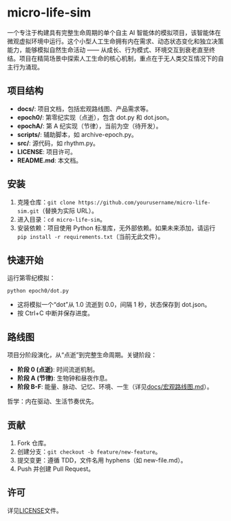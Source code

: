 # micro-life-sim

一个专注于构建具有完整生命周期的单个自主 AI 智能体的模拟项目，该智能体在微观虚拟环境中运行。这个小型人工生命拥有内在需求、动态状态变化和独立决策能力，能够模拟自然生命活动 —— 从成长、行为模式、环境交互到衰老直至终结。项目在精简场景中探索人工生命的核心机制，重点在于无人类交互情况下的自主行为涌现。

## 项目结构

<!-- 注释：基于目录快照，模块化列出关键部分，便于导航 -->

- **docs/**: 项目文档，包括宏观路线图、产品需求等。
- **epoch0/**: 第零纪实现（点逝），包含 dot.py 和 dot.json。
- **epochA/**: 第 A 纪实现（节律），当前为空（待开发）。
- **scripts/**: 辅助脚本，如 archive-epoch.py。
- **src/**: 源代码，如 rhythm.py。
- **LICENSE**: 项目许可。
- **README.md**: 本文档。

## 安装

<!-- 注释：最小步骤，确保可测试；假设Python环境，如果需要requirements.txt，请手动创建 -->

1. 克隆仓库：`git clone https://github.com/yourusername/micro-life-sim.git`（替换为实际 URL）。
2. 进入目录：`cd micro-life-sim`。
3. 安装依赖：项目使用 Python 标准库，无外部依赖。如果未来添加，请运行`pip install -r requirements.txt`（当前无此文件）。

## 快速开始

<!-- 注释：基于dot.py示例，提供可复制命令，确保精确可测试 -->

运行第零纪模拟：

```
python epoch0/dot.py
```

- 这将模拟一个“dot”从 1.0 流逝到 0.0，间隔 1 秒，状态保存到 dot.json。
- 按 Ctrl+C 中断并保存进度。

## 路线图

<!-- 注释：提炼自宏观路线图.md，保持简洁，链接完整文档 -->

项目分阶段演化，从“点逝”到完整生命周期。关键阶段：

- **阶段 0 (点逝)**: 时间流逝机制。
- **阶段 A (节律)**: 生物钟和昼夜作息。
- **阶段 B-F**: 能量、脉动、记忆、环境、一生（详见[docs/宏观路线图.md](docs/宏观路线图.md)）。

哲学：内在驱动、生活节奏优先。

## 贡献

<!-- 注释：简单指南，参考记忆使用hyphens命名文件 -->

1. Fork 仓库。
2. 创建分支：`git checkout -b feature/new-feature`。
3. 提交变更：遵循 TDD，文件名用 hyphens（如 new-file.md）。
4. Push 并创建 Pull Request。

## 许可

<!-- 注释：链接现有LICENSE -->

详见[LICENSE](LICENSE)文件。
